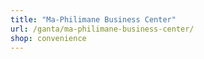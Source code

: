 ```yaml
---
title: "Ma-Philimane Business Center"
url: /ganta/ma-philimane-business-center/
shop: convenience
---
```

